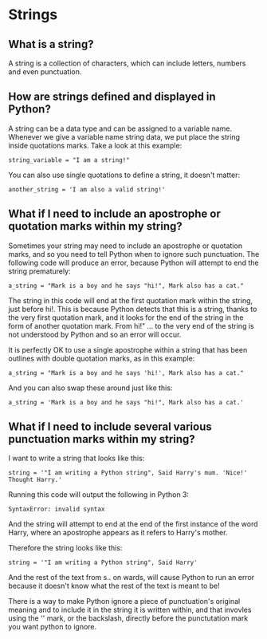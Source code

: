 # Strings

## What is a string?

A string is a collection of characters, which can include letters, numbers and even punctuation. 

## How are strings defined and displayed in Python?

A string can be a data type and can be assigned to a variable name. Whenever we give a variable name string data, we put place the string inside quotations marks. Take a look at this example:

<pre><code>string_variable = "I am a string!"</code></pre>

You can also use single quotations to define a string, it doesn't matter:

<pre><code>another_string = 'I am also a valid string!'</code></pre>

## What if I need to include an apostrophe or quotation marks within my string?

Sometimes your string may need to include an apostrophe or quotation marks, and so you need to tell Python when to ignore such punctuation. The following code will produce an error, because Python will attempt to end the string prematurely:

<pre><code>a_string = "Mark is a boy and he says "hi!", Mark also has a cat."</code></pre>

The string in this code will end at the first quotation mark within the string, just before hi!. This is because Python detects that this is a string, thanks to the very first quotation mark, and it looks for the end of the string in the form of another quotation mark. From hi!" ... to the very end of the string is not understood by Python and so an error will occur. 

It is perfectly OK to use a single apostrophe within a string that has been outlines with double quotation marks, as in this example:

<pre><code>a_string = "Mark is a boy and he says 'hi!', Mark also has a cat."</code></pre>

And you can also swap these around just like this:

<pre><code>a_string = 'Mark is a boy and he says "hi!", Mark also has a cat.'</code></pre>

## What if I need to include several various punctuation marks within my string?

I want to write a string that looks like this:

<pre><code>string = '"I am writing a Python string", Said Harry's mum. 'Nice!' Thought Harry.'</code></pre>

Running this code will output the following in Python 3:

<pre><code>SyntaxError: invalid syntax</code></pre>

And the string will attempt to end at the end of the first instance of the word Harry, where an apostrophe appears as it refers to Harry's mother. 

Therefore the string looks like this:

<pre><code>string = '"I am writing a Python string", Said Harry'</code></pre>

And the rest of the text from s.. on wards, will cause Python to run an error because it doesn't know what the rest of the text is meant to be!

There is a way to make Python ignore a piece of punctuation's original meaning and to include it in the string it is written within, and that invovles using the '\' mark, or the backslash, directly before the punctutation mark you want python to ignore. 
